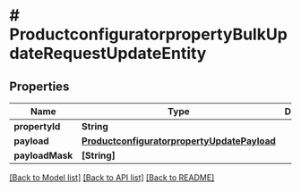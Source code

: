 # # ProductconfiguratorpropertyBulkUpdateRequestUpdateEntity


## Properties


Name | Type | Description | Notes
------------ | ------------- | ------------- | -------------
**propertyId**| **String** |   | [optional]
**payload**| [**ProductconfiguratorpropertyUpdatePayload**](ProductconfiguratorpropertyUpdatePayload.md) |   | [optional]
**payloadMask**| **[String]** |   | [optional]


[[Back to Model list]](../../README.md#models) [[Back to API list]](../../README.md#endpoints) [[Back to README]](../../README.md)
